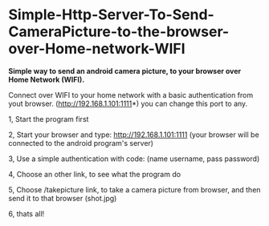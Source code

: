 Simple-Http-Server-To-Send-CameraPicture-to-the-browser-over-Home-network-WIFI
==============================================================================

<b>Simple way to send an android camera picture, to your browser over Home Network (WIFI).</b>

Connect over WIFI to your home network with a basic authentication from yout browser. (http://192.168.1.101:1111*) you can change this port to any.

1, Start the program first

2, Start your browser and type: http://192.168.1.101:1111 (your browser will be connected to the android program's server)

3, Use a simple authentication with code: (name username, pass password)

4, Choose an other link, to see what the program do

5, Choose /takepicture link, to take a camera picture from browser, and then send it to that browser (shot.jpg)

6, thats all! 

